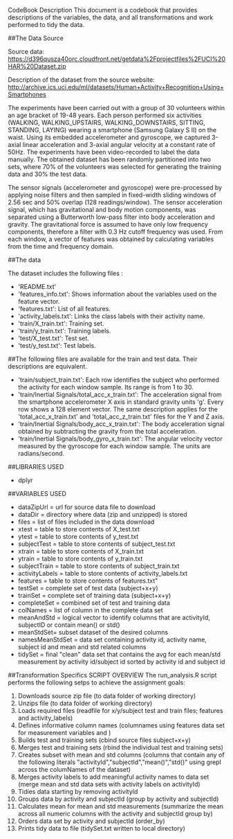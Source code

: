 CodeBook Description
This document is a codebook that provides descriptions of the variables, the data, and all transformations and work performed to tidy the data.



##The Data Source

Source data: https://d396qusza40orc.cloudfront.net/getdata%2Fprojectfiles%2FUCI%20HAR%20Dataset.zip

Description of the dataset from the source website: http://archive.ics.uci.edu/ml/datasets/Human+Activity+Recognition+Using+Smartphones

The experiments have been carried out with a group of 30 volunteers within an age bracket of 19-48 years. Each person performed six activities (WALKING, WALKING_UPSTAIRS, WALKING_DOWNSTAIRS, SITTING, STANDING, LAYING) wearing a smartphone (Samsung Galaxy S II) on the waist. Using its embedded accelerometer and gyroscope, we captured 3-axial linear acceleration and 3-axial angular velocity at a constant rate of 50Hz. The experiments have been video-recorded to label the data manually. The obtained dataset has been randomly partitioned into two sets, where 70% of the volunteers was selected for generating the training data and 30% the test data.

The sensor signals (accelerometer and gyroscope) were pre-processed by applying noise filters and then sampled in fixed-width sliding windows of 2.56 sec and 50% overlap (128 readings/window). The sensor acceleration signal, which has gravitational and body motion components, was separated using a Butterworth low-pass filter into body acceleration and gravity. The gravitational force is assumed to have only low frequency components, therefore a filter with 0.3 Hz cutoff frequency was used. From each window, a vector of features was obtained by calculating variables from the time and frequency domain.

##The data

The dataset includes the following files :

- 'README.txt'
- 'features_info.txt': Shows information about the variables used on the feature vector.
- 'features.txt': List of all features.
- 'activity_labels.txt': Links the class labels with their activity name.
- 'train/X_train.txt': Training set.
- 'train/y_train.txt': Training labels.
- 'test/X_test.txt': Test set.
- 'test/y_test.txt': Test labels.

##The following files are available for the train and test data. Their descriptions are equivalent.
- 'train/subject_train.txt': Each row identifies the subject who performed the activity for each window sample. Its range is from 1 to 30.
- 'train/Inertial Signals/total_acc_x_train.txt': The acceleration signal from the smartphone accelerometer X axis in standard gravity units 'g'. Every row shows a 128 element vector. The same description applies for the 'total_acc_x_train.txt' and 'total_acc_z_train.txt' files for the Y and Z axis.
- 'train/Inertial Signals/body_acc_x_train.txt': The body acceleration signal obtained by subtracting the gravity from the total acceleration.
- 'train/Inertial Signals/body_gyro_x_train.txt': The angular velocity vector measured by the gyroscope for each window sample. The units are radians/second.

##LIBRARIES USED
- dplyr

##VARIABLES USED
- dataZipUrl = url for source data file to download 
- dataDir = directory where data (zip and unzipped) is stored
- files = list of files included in the data download
- xtest = table to store contents of X_test.txt
- ytest = table to store contents of y_test.txt
- subjectTest = table to store contents of subject_test.txt
- xtrain = table to store contents of X_train.txt
- ytrain = table to store contents of y_train.txt
- subjectTrain = table to store contents of subject_train.txt
- activityLabels = table to store contents of activity_labels.txt
- features = table to store contents of features.txt"
- testSet = complete set of test data (subject+x+y)
- trainSet = complete set of training data (subject+x+y)
- completeSet = combined set of test and training data
- colNames = list of column in the complete data set
- meanAndStd = logical vector to identify columns that are activityId, subjectID or contain mean() or std() 
- meanStdSet= subset dataset of the desired columns  
- namesMeanStdSet = data set containing activity id, activity name, subject id and mean and std related columns
- tidySet = final "clean" data set that contains the avg for each mean/std measurement by activity id/subject id sorted by activity id and subject id

##Transformation Specifics
SCRIPT OVERVIEW
The run_analysis.R script performs the following setps to achieve the assignment goals:
1.  Downloads source zip file (to data folder of working directory)
2.  Unzips file (to data folder of working directory)
3.  Loads required files (readfile for x/y/subject test and train files; features and activity_labels)
4.  Defines informative column names (columnames using features data set for measurement variables and )
5.  Builds test and training sets (cbind source files subject+x+y)
6.  Merges test and training sets (rbind the individual test and training sets)
7.  Creates subset with mean and std columns (columns that contain any of the following literals "activityId","subjectId","mean()","std()" using grepl across the columNames of the dataset)
8.  Merges activity labels to add meaningful activity names to data set (merge mean and std data sets with activity labels on activityId)
9.  Tidies data starting by removing activityId
10. Groups data by activity and subjectId (group by activity and subjectId)
11. Calculates mean for mean and std measurements (summarize the mean across all numeric columns with the activity and subjectId group by)
12. Orders data set by activity and subjectId (order_by)
13. Prints tidy data to file (tidySet.txt written to local directory)
